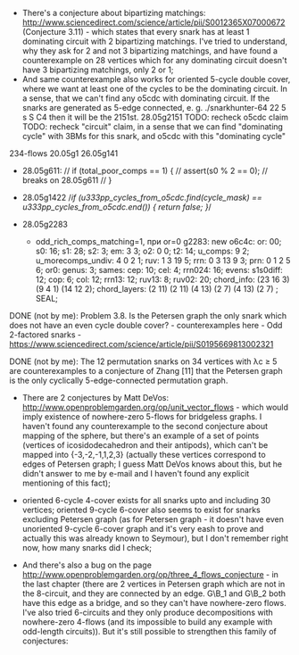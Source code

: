- There's a conjecture about bipartizing matchings: http://www.sciencedirect.com/science/article/pii/S0012365X07000672 (Conjecture 3.11) - which states that every snark has at least 1 dominating circuit with 2 bipartizing matchings. I've tried to understand, why they ask for 2 and not 3 bipartizing matchings, and have found a counterexample on 28 vertices which for any dominating circuit doesn't have 3 bipartizing matchings, only 2 or 1;
- And same counterexample also works for oriented 5-cycle double cover, where we want at least one of the cycles to be the dominating circuit. In a sense, that we can't find any o5cdc with dominating circuit.
If the snarks are generated as 5-edge connected, e. g.
./snarkhunter-64 22 5 s S C4
then it will be the 2151st.
28.05g2151
TODO: recheck o5cdc claim
TODO: recheck "circuit" claim, in a sense that we can find "dominating cycle" with 3BMs for this snark, and o5cdc with this "dominating cycle"


234-flows
20.05g1
26.05g141


- 28.05g611:
    // if (total_poor_comps == 1) {
    //   assert(s0 % 2 == 0); // breaks on 28.05g611
    // }

- 28.05g1422
/*if (u333pp_cycles_from_o5cdc.find(cycle_mask) == u333pp_cycles_from_o5cdc.end()) {
    return false;
}*/

- 28.05g2283
    - odd_rich_comps_matching=1, при or=0
    g2283: new o6c4c: or: 00; s0: 16; s1: 28; s2: 3; em: 3 3; o2: 0 0; t2: 14; u_comps: 9 2; u_morecomps_undiv: 4 0 2 1; ruv: 1 3 19 5; rrn: 0 3 13 9 3; prn: 0 1 2 5 6; or0: genus: 3; sames: cep: 10; cel: 4; rrn024: 16; evens: s1s0diff: 12; cop: 6; col: 12; rrn13: 12; ruv13: 8; ruv02: 20; chord_info: (23 16 3) (9 4 1) (14 12 2); chord_layers: (2 11) (2 11) (4 13) (2 7) (4 13) (2 7) ; SEAL;


DONE (not by me): Problem 3.8. Is the Petersen graph the only snark which does not have an even cycle double cover?
    - counterexamples here
    - Odd 2-factored snarks
    - https://www.sciencedirect.com/science/article/pii/S0195669813002321

DONE (not by me): The 12 permutation snarks on 34 vertices with λc ≥ 5 are counterexamples to a conjecture of Zhang [11] that the Petersen graph is the only cyclically 5-edge-connected permutation graph.

- There are 2 conjectures by Matt DeVos: http://www.openproblemgarden.org/op/unit_vector_flows - which would imply existence of nowhere-zero 5-flows for bridgeless graphs. I haven't found any counterexample to the second conjecture about mapping of the sphere, but there's an example of a set of points (vertices of icosidodecahedron and their antipods), which can't be mapped into {-3,-2,-1,1,2,3} (actually these vertices correspond to edges of Petersen graph; I guess Matt DeVos knows about this, but he didn't answer to me by e-mail and I haven't found any explicit mentioning of this fact);

- oriented 6-cycle 4-cover exists for all snarks upto and including 30 vertices; oriented 9-cycle 6-cover also seems to exist for snarks excluding Petersen graph (as for Petersen graph - it doesn't have even unoriented 9-cycle 6-cover graph and it's very eash to prove and actually this was already known to Seymour), but I don't remember right now, how many snarks did I check;

- And there's also a bug on the page http://www.openproblemgarden.org/op/three_4_flows_conjecture - in the last chapter (there are 2 vertices in Petersen graph which are not in the 8-circuit, and they are connected by an edge. G\B_1 and G\B_2 both have this edge as a bridge, and so they can't have nowhere-zero flows. I've also tried 6-circuits and they only produce decompositions with nowhere-zero 4-flows (and its impossible to build any example with odd-length circuits)). But it's still possible to strengthen this family of conjectures:
